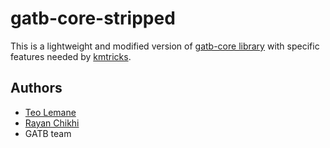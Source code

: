 # gatb-core-stripped

This is a lightweight and modified version of [gatb-core library](https://github.com/GATB/gatb-core) with specific features needed by [kmtricks](https://github.com/tlemane/kmtricks).

## Authors
- [Teo Lemane](https://github.com/tlemane)
- [Rayan Chikhi](https://github.com/rchikhi)
- GATB team
